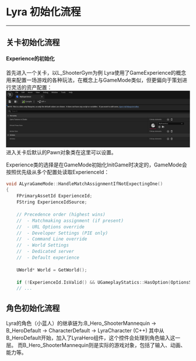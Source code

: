 # Lyra 初始化流程
***

## 关卡初始化流程

#### Experience的初始化
首先进入一个关卡，以L_ShooterGym为例
Lyra使用了GameExperience的概念用来配置一场游戏的各种玩法，在概念上与GameMode类似，但更偏向于策划进行灵活的资产配置：
![](./Image/2025-07-26-15-01-28.png)
进入关卡后默认的Pawn对象类在这里可以设置。

Experience类的选择是在GameMode初始化InitGame时决定的，GameMode会按照优先级从多个配置处读取ExperienceId：
```cpp
void ALyraGameMode::HandleMatchAssignmentIfNotExpectingOne()
{
	FPrimaryAssetId ExperienceId;
	FString ExperienceIdSource;

	// Precedence order (highest wins)
	//  - Matchmaking assignment (if present)
	//  - URL Options override
	//  - Developer Settings (PIE only)
	//  - Command Line override
	//  - World Settings
	//  - Dedicated server
	//  - Default experience

	UWorld* World = GetWorld();

	if (!ExperienceId.IsValid() && UGameplayStatics::HasOption(OptionsString, TEXT("Experience")))
    // ...
```


## 角色初始化流程
Lyra的角色（小蓝人）的继承链为:B_Hero_ShooterMannequin -> B_HeroDefault -> CharacterDefault -> LyraCharacter (C++)
其中从B_HeroDefault开始，加入了LyraHero组件，这个控件会处理到角色输入这一层。 而B_Hero_ShooterMannequin则是实际的游戏对象，包括了输入、动画、能力等。





